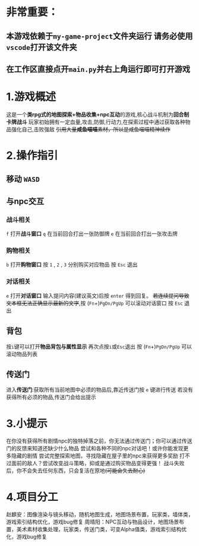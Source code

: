 # 非常重要：
## 本游戏依赖于`my-game-project`文件夹运行 请务必使用`vscode`打开该文件夹
## 在工作区直接点开`main.py`并右上角运行即可打开游戏

# 1.游戏概述

这是一个**类rpg式的地图探索+物品收集+npc互动**的游戏,核心战斗机制为**回合制卡牌战斗**
玩家初始拥有一定血量,攻击,防御,行动力,在探索过程中通过获取各种物品强化自己,击败强敌
~~引用大量**咸鱼喵喵**素材，所以是咸鱼喵喵精神续作~~

# 2.操作指引

## 移动 `WASD`

## 与npc交互
### 战斗相关
 `f` 打开**战斗窗口**  `q` 在当前回合打出一张防御牌 `e` 在当前回合打出一张攻击牌
### 购物相关
 `b` 打开**购物窗口**  按 `1` , `2` , `3` 分别购买对应物品 按 `Esc` 退出
### 对话相关
 `e` 打开**对话窗口**  输入提问内容(建议英文)后按 `enter` 得到回复。
 ~~若连续提问导致文本框无法正确显示最新的文字~~,按 (`Fn`+)`PgDn/PgUp` 可以滚动对话窗口 按 `Esc` 退出

## 背包 
 按`i`键可以打开**物品背包与属性显示** 再次点按`i`或`Esc`退出 
 按 (`Fn`+)`PgDn/PgUp` 可以滚动物品列表

## 传送门 
 进入**传送门**:获取所有当前地图中必须的物品后,靠近传送门按 `e` 键进行传送
 若没有获得所有必须的物品,传送门会给出提示

# 3.小提示

在你没有获得所有剧情npc的独特掉落之前，你无法通过传送门；你可以通过传送门的反馈来知道还缺少什么物品
尝试和各种不同的npc对话吧！或许你能发现更多隐藏的剧情
尝试完整探索地图，寻找隐藏在屋子里的npc来获得更多奖励
打不过面前的敌人？尝试改变战斗策略，抑或是通过购买物品变得更强！
战斗失败后，你不会失去任何东西，只会复活在原地~~(可能会失去耐心)~~

# 4.项目分工



赵麒安：图像渲染与镜头移动，随机地图生成，地图场景布置，玩家类，墙体类，游戏索引结构优化，游戏bug修复
周晴阳：NPC互动与物品设计，地图场景布置，美术素材收集处理，玩家类，传送门类，可变Alpha值类，游戏索引结构优化，游戏bug修复